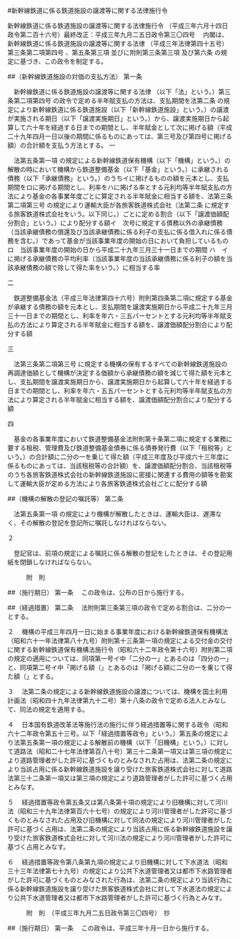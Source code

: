 #新幹線鉄道に係る鉄道施設の譲渡等に関する法律施行令



新幹線鉄道に係る鉄道施設の譲渡等に関する法律施行令
（平成三年六月十四日政令第二百十六号）最終改正：平成三年九月二五日政令第三〇四号
　内閣は、新幹線鉄道に係る鉄道施設の譲渡等に関する法律
（平成三年法律第四十五号）第三条第二項第四号
、第五条第三項
並びに附則第三条第三項
及び第六条
の規定に基づき、この政令を制定する。

##（新幹線鉄道施設の対価の支払方法）
第一条

　新幹線鉄道に係る鉄道施設の譲渡等に関する法律
（以下「法」という。）第三条第二項第四号
の政令で定める半年賦支払の方法は、支払期間を法第二条
の規定により新幹線鉄道に係る鉄道施設（以下「新幹線鉄道施設」という。）の譲渡が実施される期日（以下「譲渡実施期日」という。）から、譲渡実施期日から起算して六十年を経過する日までの期間とし、半年賦金として次に掲げる額（平成二十九年四月一日以後の期間に係るものにあっては、第三号及び第四号に掲げる額）の合計額を支払う方法とする。
一

　法第五条第一項
の規定による新幹線鉄道保有機構（以下「機構」という。）の解散の時において機構から鉄道整備基金（以下「基金」という。）に承継される債務（以下「承継債務」という。）のうちイに掲げるものの額を元本とし、支払期間をロに掲げる期間とし、利率をハに掲げる率とする元利均等半年賦支払の方法により基金の各事業年度ごとに算定される半年賦金に相当する額を、法第三条第二項第三号
の規定により運輸大臣が各旅客鉄道株式会社（法第二条
に規定する旅客鉄道株式会社をいう。以下同じ。）ごとに定める割合（以下「譲渡価額配分割合」という。）により配分する額イ　次号に規定する債務以外の承継債務（当該承継債務の償還及び当該承継債務に係る利子の支払に係る借入れに係る債務を含む。）であって基金が当該事業年度の開始の日において負担しているもの
ロ　当該事業年度の開始の日から平成二十九年三月三十一日までの期間
ハ　イに掲げる承継債務の平均利率（当該事業年度の当該承継債務に係る利子の額を当該承継債務の額で除して得た率をいう。）に相当する率


二

　鉄道整備基金法（平成三年法律第四十六号）附則第四条第二項に規定する基金が承継する債務の額を元本とし、支払期間を譲渡実施期日から平成二十九年三月三十一日までの期間とし、利率を年六・三五パーセントとする元利均等半年賦支払の方法により算定される半年賦金に相当する額を、譲渡価額配分割合により配分する額

三

　法第三条第二項第三号
に規定する機構の保有するすべての新幹線鉄道施設の再調達価額として機構が決定する価額から承継債務の額を減じて得た額を元本とし、支払期間を譲渡実施期日から、譲渡実施期日から起算して六十年を経過する日までの期間とし、利率を年六・五五パーセントとする元利均等半年賦支払の方法により算定される半年賦金に相当する額を、譲渡価額配分割合により配分する額

四

　基金の各事業年度において鉄道整備基金法附則第十条第二項に規定する業務に要する租税、管理費及び鉄道整備基金債券に係る債券発行費（以下「租税等」という。）の合計額に二分の一を乗じて得た額（平成三年度及び平成六十三年度に係るものにあっては、当該租税等の合計額）を、譲渡価額配分割合、当該租税等のうち各旅客鉄道株式会社の新幹線鉄道施設に密接に関連する費用の額等を勘案して運輸大臣が定める方法により各旅客鉄道株式会社ごとに配分する額




##（機構の解散の登記の嘱託等）
第二条

　法第五条第一項
の規定により機構が解散したときは、運輸大臣は、遅滞なく、その解散の登記を登記所に嘱託しなければならない。

２

　登記官は、前項の規定による嘱託に係る解散の登記をしたときは、その登記用紙を閉鎖しなければならない。




　　　附　則


##（施行期日）
第一条
　この政令は、公布の日から施行する。



##（経過措置）
第二条
　法附則第三条第三項の政令で定める割合は、二分の一とする。

２
　機構の平成三年四月一日に始まる事業年度における新幹線鉄道保有機構法（昭和六十一年法律第八十九号）附則第十三条第一項の規定による交付金の交付に関する新幹線鉄道保有機構法施行令（昭和六十二年政令第十六号）附則第二項の規定の適用については、同項第一号イ中「二分の一」とあるのは「四分の一」と、同項第二号イ中「掲げる額（」とあるのは「掲げる額に二分の一を乗じて得た額（」とする。

３
　法第二条の規定による新幹線鉄道施設の譲渡については、機構を国土利用計画法（昭和四十九年法律第九十二号）第十八条の政令で定める法人とみなして、同法の規定を適用する。

４
　日本国有鉄道改革法等施行法の施行に伴う経過措置等に関する政令（昭和六十二年政令第五十三号。以下「経過措置等政令」という。）第五条の規定により法第五条第一項の規定による解散前の機構（以下「旧機構」という。）に対して道路法（昭和二十七年法律第百八十号）第三十二条第一項又は第三項の規定により道路管理者がした許可に基づくものとみなされた占用は、法第二条の規定により当該占用に係る新幹線鉄道施設を譲り受けた旅客鉄道株式会社に対して道路法第三十二条第一項又は第三項の規定により道路管理者がした許可に基づく占用とみなす。

５
　経過措置等政令第五条又は第八条第十項の規定により旧機構に対して河川法（昭和三十九年法律第百六十七号）の規定により河川管理者がした許可に基づくものとみなされた占用及び旧機構に対して同法の規定により河川管理者がした許可に基づく占用は、法第二条の規定により当該占用に係る新幹線鉄道施設を譲り受けた旅客鉄道株式会社に対して河川法の規定により河川管理者がした許可に基づく占用とみなす。

６
　経過措置等政令第八条第九項の規定により旧機構に対して下水道法（昭和三十三年法律第七十九号）の規定により公共下水道管理者又は都市下水路管理者がした許可に基づくものとみなされた行為は、法第二条の規定により当該行為に係る新幹線鉄道施設を譲り受けた旅客鉄道株式会社に対して下水道法の規定により公共下水道管理者又は都市下水路管理者がした許可に基づく行為とみなす。


　　　附　則　（平成三年九月二五日政令第三〇四号）　抄


##（施行期日）
第一条
　この政令は、平成三年十月一日から施行する。





